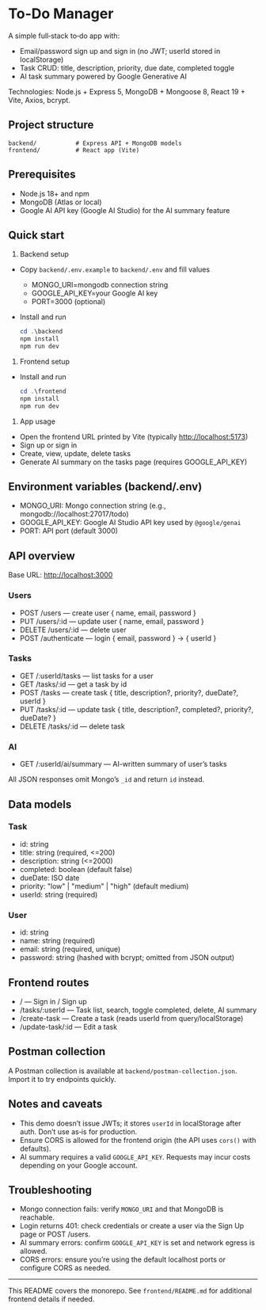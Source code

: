 # To-Do Manager

A simple full‑stack to‑do app with:

- Email/password sign up and sign in (no JWT; userId stored in localStorage)
- Task CRUD: title, description, priority, due date, completed toggle
- AI task summary powered by Google Generative AI

Technologies: Node.js + Express 5, MongoDB + Mongoose 8, React 19 + Vite, Axios, bcrypt.

## Project structure

```text
backend/           # Express API + MongoDB models
frontend/          # React app (Vite)
```

## Prerequisites

- Node.js 18+ and npm
- MongoDB (Atlas or local)
- Google AI API key (Google AI Studio) for the AI summary feature

## Quick start

1. Backend setup

- Copy `backend/.env.example` to `backend/.env` and fill values
  - MONGO_URI=mongodb connection string
  - GOOGLE_API_KEY=your Google AI key
  - PORT=3000 (optional)
- Install and run

  ```powershell
  cd .\backend
  npm install
  npm run dev
  ```

1. Frontend setup

- Install and run

  ```powershell
  cd .\frontend
  npm install
  npm run dev
  ```

1. App usage

- Open the frontend URL printed by Vite (typically <http://localhost:5173>)
- Sign up or sign in
- Create, view, update, delete tasks
- Generate AI summary on the tasks page (requires GOOGLE_API_KEY)

## Environment variables (backend/.env)

- MONGO_URI: Mongo connection string (e.g., mongodb://localhost:27017/todo)
- GOOGLE_API_KEY: Google AI Studio API key used by `@google/genai`
- PORT: API port (default 3000)

## API overview

Base URL: <http://localhost:3000>

### Users

- POST /users — create user { name, email, password }
- PUT /users/:id — update user { name, email, password }
- DELETE /users/:id — delete user
- POST /authenticate — login { email, password } → { userId }

### Tasks

- GET /:userId/tasks — list tasks for a user
- GET /tasks/:id — get a task by id
- POST /tasks — create task { title, description?, priority?, dueDate?, userId }
- PUT /tasks/:id — update task { title, description?, completed?, priority?, dueDate? }
- DELETE /tasks/:id — delete task

### AI

- GET /:userId/ai/summary — AI-written summary of user’s tasks

All JSON responses omit Mongo’s `_id` and return `id` instead.

## Data models

### Task

- id: string
- title: string (required, <=200)
- description: string (<=2000)
- completed: boolean (default false)
- dueDate: ISO date
- priority: "low" | "medium" | "high" (default medium)
- userId: string (required)

### User

- id: string
- name: string (required)
- email: string (required, unique)
- password: string (hashed with bcrypt; omitted from JSON output)

## Frontend routes

- / — Sign in / Sign up
- /tasks/:userId — Task list, search, toggle completed, delete, AI summary
- /create-task — Create a task (reads userId from query/localStorage)
- /update-task/:id — Edit a task

## Postman collection

A Postman collection is available at `backend/postman-collection.json`. Import it to try endpoints quickly.

## Notes and caveats

- This demo doesn’t issue JWTs; it stores `userId` in localStorage after auth. Don’t use as‑is for production.
- Ensure CORS is allowed for the frontend origin (the API uses `cors()` with defaults).
- AI summary requires a valid `GOOGLE_API_KEY`. Requests may incur costs depending on your Google account.

## Troubleshooting

- Mongo connection fails: verify `MONGO_URI` and that MongoDB is reachable.
- Login returns 401: check credentials or create a user via the Sign Up page or POST /users.
- AI summary errors: confirm `GOOGLE_API_KEY` is set and network egress is allowed.
- CORS errors: ensure you’re using the default localhost ports or configure CORS as needed.

---

This README covers the monorepo. See `frontend/README.md` for additional frontend details if needed.
